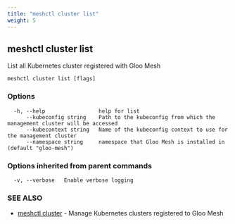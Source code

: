 ```yaml
---
title: "meshctl cluster list"
weight: 5
---
```

## meshctl cluster list

List all Kubernetes cluster registered with Gloo Mesh

```
meshctl cluster list [flags]
```

### Options

```
  -h, --help                 help for list
      --kubeconfig string    Path to the kubeconfig from which the management cluster will be accessed
      --kubecontext string   Name of the kubeconfig context to use for the management cluster
      --namespace string     namespace that Gloo Mesh is installed in (default "gloo-mesh")
```

### Options inherited from parent commands

```
  -v, --verbose   Enable verbose logging
```

### SEE ALSO

* [meshctl cluster](../meshctl_cluster)	 - Manage Kubernetes clusters registered to Gloo Mesh

